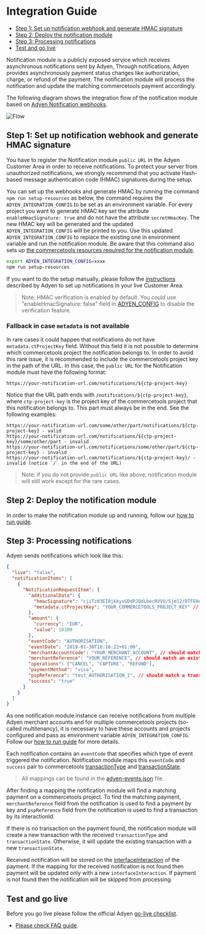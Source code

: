 # Integration Guide

<!-- START doctoc generated TOC please keep comment here to allow auto update -->
<!-- DON'T EDIT THIS SECTION, INSTEAD RE-RUN doctoc TO UPDATE -->

- [Step 1: Set up notification webhook and generate HMAC signature](#step-1-set-up-notification-webhook-and-generate-hmac-signature)
- [Step 2: Deploy the notification module](#step-2-deploy-the-notification-module)
- [Step 3: Processing notifications](#step-3-processing-notifications)
- [Test and go live](#test-and-go-live)

<!-- END doctoc generated TOC please keep comment here to allow auto update -->

Notification module is a publicly exposed service which receives asynchronous notifications sent by Adyen,
Through notifications, Adyen provides asynchronously payment status changes like authorization, charge, or refund of the payment.
The notification module will process the notification and update the matching commercetools payment accordingly.

The following diagram shows the integration flow of the notification module based on [Adyen Notification webhooks](https://docs.adyen.com/development-resources/webhooks).

![Flow](https://user-images.githubusercontent.com/3469524/86772029-85ede380-c053-11ea-8ca2-93703b3227c7.jpg)

## Step 1: Set up notification webhook and generate HMAC signature

You have to register the Notification module `public URL` in the Adyen Customer Area in order to receive notifications.
To protect your server from unauthorized notifications, we strongly recommend that you activate Hash-based message authentication code (HMAC) signatures during the setup.

You can set up the webhooks and generate HMAC by running the command `npm run setup-resources` as below, the command requires the `ADYEN_INTEGRATION_CONFIG` to be set as an environment variable. For every project you want to generate HMAC key set the attribute `enableHmacSignature: true` and do not have the attribute `secretHmacKey`. The new HMAC key will be generated and the updated `ADYEN_INTEGRATION_CONFIG` will be printed to you. Use this updated `ADYEN_INTEGRATION_CONFIG` to replace the existing one in environment variable and run the notification module. Be aware that this command also sets up [the commercetools resources required for the notification module](./HowToRun.md#commercetools-project-requirements).

```bash
export ADYEN_INTEGRATION_CONFIG=xxxx
npm run setup-resources
```

If you want to do the setup manually, please follow the [instructions](https://docs.adyen.com/development-resources/webhooks#set-up-notifications-in-your-customer-area) described by Adyen to set up notifications in your live Customer Area.

> Note: HMAC verification is enabled by default. You could use "enableHmacSignature: false" field in [ADYEN_CONFIG](./HowToRun.md#environment-variable) to disable the verification feature.

### Fallback in case `metadata` is not available

In rare cases it could happen that notifications do not have `metadata.ctProjectKey` field. Without this field it is not possible to determine which commercetools project the notification belongs to. In order to avoid this rare issue, it is recommended to include the commercetools project key in the path of the URL. In this case, the `public URL` for the Notification module must have the following format:

```
https://your-notification-url.com/notifications/${ctp-project-key}
```

Notice that the URL path ends with `/notifications/${ctp-project-key}`, where `ctp-project-key` is the project key of the commercetools project that this notification belongs to. This part must always be in the end. See the following examples:

```
https://your-notification-url.com/some/other/part/notifications/${ctp-project-key} - valid
https://your-notification-url.com/notifications/${ctp-project-key}/some/other/part - invalid
https://your-notification-url.com/notifications/some/other/part/${ctp-project-key} - invalid
https://your-notification-url.com/notifications/${ctp-project-key}/ - invalid (notice `/` in the end of the URL)
```

> Note: if you do not provide `public URL` like above, notification module will still work except for the rare cases.

## Step 2: Deploy the notification module

In order to make the notification module up and running, follow our [how to run guide](./HowToRun.md).

## Step 3: Processing notifications

Adyen sends notifications which look like this:

```json
{
  "live": "false",
  "notificationItems": [
    {
      "NotificationRequestItem": {
        "additionalData": {
          "hmacSignature": "cjiTz03EI0jkkysGDdPJQdLbecRVVU/5jm12/DTFEHo=",
          "metadata.ctProjectKey": "YOUR_COMMERCETOOLS_PROJECT_KEY" // should match a project key in ADYEN_INTEGRATION_CONFIG
        },
        "amount": {
          "currency": "EUR",
          "value": 10100
        },
        "eventCode": "AUTHORISATION",
        "eventDate": "2019-01-30T18:16:22+01:00",
        "merchantAccountCode": "YOUR_MERCHANT_ACCOUNT", // should match a merchant account in ADYEN_INTEGRATION_CONFIG
        "merchantReference": "YOUR_REFERENCE", // should match an existing payment key in commercetools
        "operations": ["CANCEL", "CAPTURE", "REFUND"],
        "paymentMethod": "visa",
        "pspReference": "test_AUTHORISATION_1", // should match a transaction interactionId in commercetools
        "success": "true"
      }
    }
  ]
}
```

As one notification module instance can receive notifications from multiple Adyen merchant accounts and for multiple commercetools projects (so-called multitenancy), it is necessary to have these accounts and projects configured and pass as environment variable `ADYEN_INTEGRATION_CONFIG`. Follow our [how to run guide](./HowToRun.md#environment-variables) for more details.

Each notification contains an `eventCode` that specifies which type of event triggered the notification.
Notification module maps this `eventCode` and `success` pair to
commercetools [transactionType](https://docs.commercetools.com/http-api-projects-payments#transactiontype)
and [transactionState](https://docs.commercetools.com/http-api-projects-payments#transactionstate).

> All mappings can be found in the [adyen-events.json](./../resources/adyen-events.json) file.

After finding a mapping the notification module will find a matching payment on a commercetools project.
To find the matching payment, `merchantReference` field from the notification is used to find a payment by key
and `pspReference` field from the notification is used to find a transaction by its interactionId.

If there is no transaction on the payment found,
the notification module will create a new transaction with the received `transactionType` and
`transactionState`. Otherwise, it will update the existing transaction with a new `transactionState`.

Received notification will be stored on the [interfaceInteraction](https://docs.commercetools.com/http-api-projects-payments#add-interfaceinteraction) of the payment.
If the mapping for the received notification is not found then payment will be updated only with a new `interfaceInteraction`.
If payment is not found then the notification will be skipped from processing.

## Test and go live

Before you go live please follow the official Adyen [go-live checklist](https://docs.adyen.com/development-resources/webhooks#test-and-go-live).

- [Please check FAQ guide](../../docs/FAQ.md).
